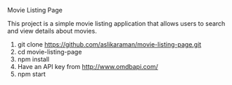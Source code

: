 Movie Listing Page

This project is a simple movie listing application that allows users to search and view details about movies. 

1. git clone https://github.com/aslikaraman/movie-listing-page.git
2. cd movie-listing-page
3. npm install
4. Have an API key from http://www.omdbapi.com/
5. npm start

